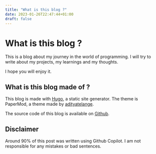 ```yaml
---
title: "What is this blog ?"
date: 2023-01-26T22:47:44+01:00
draft: false
---
```


# What is this blog ?

This is a blog about my journey in the world of programming. I will try to write about my projects, my learnings and my thoughts.

I hope you will enjoy it.

## What is this blog made of ?

This blog is made with [Hugo](https://gohugo.io/), a static site generator. The theme is PaperMod, a theme made by [adityatelange](https://github.com/adityatelange).

The source code of this blog is available on [Github](https://github.com/Manvan33/blog).

## Disclaimer

Around 90% of this post was written using Github Copilot. I am not responsible for any mistakes or bad sentences.
